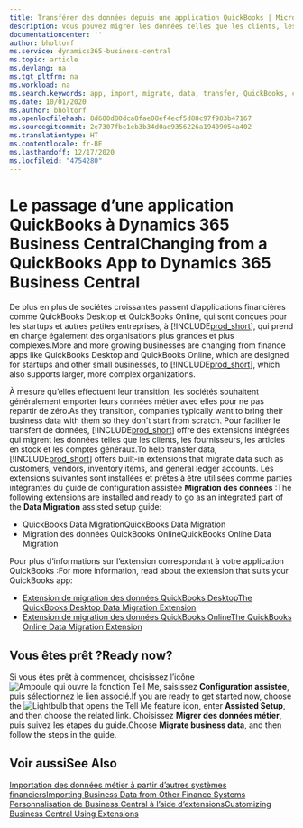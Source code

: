 ```yaml
---
title: Transférer des données depuis une application QuickBooks | Microsoft Docs
description: Vous pouvez migrer les données telles que les clients, les fournisseurs, les articles en stock et les comptes généraux des applications QuickBooks vers Business Central.
documentationcenter: ''
author: bholtorf
ms.service: dynamics365-business-central
ms.topic: article
ms.devlang: na
ms.tgt_pltfrm: na
ms.workload: na
ms.search.keywords: app, import, migrate, data, transfer, QuickBooks, customize
ms.date: 10/01/2020
ms.author: bholtorf
ms.openlocfilehash: 8d680d80dca8fae08ef4ecf5d88c97f983b47167
ms.sourcegitcommit: 2e7307fbe1eb3b34d0ad9356226a19409054a402
ms.translationtype: HT
ms.contentlocale: fr-BE
ms.lasthandoff: 12/17/2020
ms.locfileid: "4754280"
---
```

# <a name="changing-from-a-quickbooks-app-to-dynamics-365-business-central"></a><span data-ttu-id="fca6e-103">Le passage d’une application QuickBooks à Dynamics 365 Business Central</span><span class="sxs-lookup"><span data-stu-id="fca6e-103">Changing from a QuickBooks App to Dynamics 365 Business Central</span></span>
<span data-ttu-id="fca6e-104">De plus en plus de sociétés croissantes passent d’applications financières comme QuickBooks Desktop et QuickBooks Online, qui sont conçues pour les startups et autres petites entreprises, à [!INCLUDE[prod_short](includes/prod_short.md)], qui prend en charge également des organisations plus grandes et plus complexes.</span><span class="sxs-lookup"><span data-stu-id="fca6e-104">More and more growing businesses are changing from finance apps like QuickBooks Desktop and QuickBooks Online, which are designed for startups and other small businesses, to [!INCLUDE[prod_short](includes/prod_short.md)], which also supports larger, more complex organizations.</span></span> 

<span data-ttu-id="fca6e-105">À mesure qu’elles effectuent leur transition, les sociétés souhaitent généralement emporter leurs données métier avec elles pour ne pas repartir de zéro.</span><span class="sxs-lookup"><span data-stu-id="fca6e-105">As they transition, companies typically want to bring their business data with them so they don't start from scratch.</span></span> <span data-ttu-id="fca6e-106">Pour faciliter le transfert de données, [!INCLUDE[prod_short](includes/prod_short.md)] offre des extensions intégrées qui migrent les données telles que les clients, les fournisseurs, les articles en stock et les comptes généraux.</span><span class="sxs-lookup"><span data-stu-id="fca6e-106">To help transfer data, [!INCLUDE[prod_short](includes/prod_short.md)] offers built-in extensions that migrate data such as customers, vendors, inventory items, and general ledger accounts.</span></span> <span data-ttu-id="fca6e-107">Les extensions suivantes sont installées et prêtes à être utilisées comme parties intégrantes du guide de configuration assistée **Migration des données** :</span><span class="sxs-lookup"><span data-stu-id="fca6e-107">The following extensions are installed and ready to go as an integrated part of the **Data Migration** assisted setup guide:</span></span>

* <span data-ttu-id="fca6e-108">QuickBooks Data Migration</span><span class="sxs-lookup"><span data-stu-id="fca6e-108">QuickBooks Data Migration</span></span> 
* <span data-ttu-id="fca6e-109">Migration des données QuickBooks Online</span><span class="sxs-lookup"><span data-stu-id="fca6e-109">QuickBooks Online Data Migration</span></span>

<span data-ttu-id="fca6e-110">Pour plus d’informations sur l’extension correspondant à votre application QuickBooks :</span><span class="sxs-lookup"><span data-stu-id="fca6e-110">For more information, read about the extension that suits your QuickBooks app:</span></span>   

* [<span data-ttu-id="fca6e-111">Extension de migration des données QuickBooks Desktop</span><span class="sxs-lookup"><span data-stu-id="fca6e-111">The QuickBooks Desktop Data Migration Extension</span></span>](ui-extensions-quickbooks-data-migration.md)
* [<span data-ttu-id="fca6e-112">Extension de migration des données QuickBooks Online</span><span class="sxs-lookup"><span data-stu-id="fca6e-112">The QuickBooks Online Data Migration Extension</span></span>](ui-extensions-quickbooks-online-data-migration.md)

## <a name="ready-now"></a><span data-ttu-id="fca6e-113">Vous êtes prêt ?</span><span class="sxs-lookup"><span data-stu-id="fca6e-113">Ready now?</span></span>
<span data-ttu-id="fca6e-114">Si vous êtes prêt à commencer, choisissez l’icône ![Ampoule qui ouvre la fonction Tell Me](media/ui-search/search_small.png "Dites-moi ce que vous voulez faire"), saisissez **Configuration assistée**, puis sélectionnez le lien associé.</span><span class="sxs-lookup"><span data-stu-id="fca6e-114">If you are ready to get started now, choose the ![Lightbulb that opens the Tell Me feature](media/ui-search/search_small.png "Tell me what you want to do") icon, enter **Assisted Setup**, and then choose the related link.</span></span> <span data-ttu-id="fca6e-115">Choisissez **Migrer des données métier**, puis suivez les étapes du guide.</span><span class="sxs-lookup"><span data-stu-id="fca6e-115">Choose **Migrate business data**, and then follow the steps in the guide.</span></span>

## <a name="see-also"></a><span data-ttu-id="fca6e-116">Voir aussi</span><span class="sxs-lookup"><span data-stu-id="fca6e-116">See Also</span></span>
[<span data-ttu-id="fca6e-117">Importation des données métier à partir d’autres systèmes financiers</span><span class="sxs-lookup"><span data-stu-id="fca6e-117">Importing Business Data from Other Finance Systems</span></span>](across-import-data-configuration-packages.md)  
[<span data-ttu-id="fca6e-118">Personnalisation de Business Central à l’aide d’extensions</span><span class="sxs-lookup"><span data-stu-id="fca6e-118">Customizing Business Central Using Extensions</span></span>](ui-extensions.md)   
